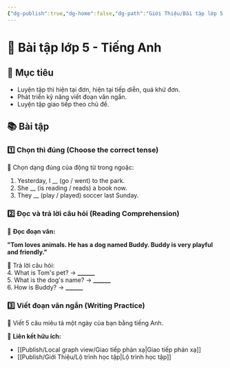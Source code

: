 ```yaml
---
{"dg-publish":true,"dg-home":false,"dg-path":"Giới Thiệu/Bài tập lớp 5.md","permalink":"/gioi-thieu/bai-tap-lop-5/","dgPassFrontmatter":true,"updated":"2025-02-02T10:09:14.917+07:00"}
---
```



# 📝 Bài tập lớp 5 - Tiếng Anh  

## 🎯 Mục tiêu  
- Luyện tập thì hiện tại đơn, hiện tại tiếp diễn, quá khứ đơn.  
- Phát triển kỹ năng viết đoạn văn ngắn.  
- Luyện tập giao tiếp theo chủ đề.  

## 📚 Bài tập  

### **1️⃣ Chọn thì đúng (Choose the correct tense)**  
🔹 Chọn dạng đúng của động từ trong ngoặc:  

1. Yesterday, I __ (go / went) to the park.  
2. She __ (is reading / reads) a book now.  
3. They __ (play / played) soccer last Sunday.  

### **2️⃣ Đọc và trả lời câu hỏi (Reading Comprehension)**  
📖 **Đọc đoạn văn:**  

**"Tom loves animals. He has a dog named Buddy. Buddy is very playful and friendly."**  

🔹 Trả lời câu hỏi:  
4. What is Tom's pet? → **______**  
5. What is the dog's name? → **______**  
6. How is Buddy? → **______**  

### **3️⃣ Viết đoạn văn ngắn (Writing Practice)**  
🔹 Viết 5 câu miêu tả một ngày của bạn bằng tiếng Anh.  

📌 **Liên kết hữu ích:**  
- [[Publish/Local graph view/Giao tiếp phản xạ\|Giao tiếp phản xạ]]  
- [[Publish/Giới Thiệu/Lộ trình học tập\|Lộ trình học tập]]  
